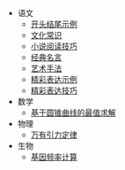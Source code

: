 - 语文
  - [开头结尾示例](/chinese/beginning-and-ending-examples.md)
  - [文化常识](/chinese/cultural-common-sense.md)
  - [小说阅读技巧](/chinese/fiction-reading-skills.md)
  - [经典名言](/chinese/quotes.md)
  - [艺术手法](/chinese/rhetorical-and-artistic-devices.md)
  - [精彩表达示例](/chinese/writing-skills-examples.md)
  - [精彩表达技巧](/chinese/writing-skills.md)
- 数学
  - [基于圆锥曲线的最值求解](/mathematics/conic-based-maximum-value-solution.md)
- 物理
  - [万有引力定律](/physics/law-of-universal-gravitation.md)
- 生物
  - [基因频率计算](/biology/gene-frequency-calculation.md)